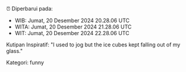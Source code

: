 ⏰ Diperbarui pada:
- WIB: Jumat, 20 Desember 2024 20.28.06 UTC
- WITA: Jumat, 20 Desember 2024 21.28.06 UTC
- WIT: Jumat, 20 Desember 2024 22.28.06 UTC

Kutipan Inspiratif:
"I used to jog but the ice cubes kept falling out of my glass."


Kategori: funny


